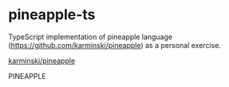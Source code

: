 # pineapple-ts

TypeScript implementation of pineapple language (https://github.com/karminski/pineapple) as a personal exercise.

[karminski/pineapple](https://github.com/karminski/pineapple)

PINEAPPLE
